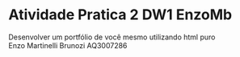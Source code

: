 # Atividade Pratica 2 DW1 EnzoMb
Desenvolver um portfólio de você mesmo utilizando html puro
<br>
Enzo Martinelli Brunozi AQ3007286
